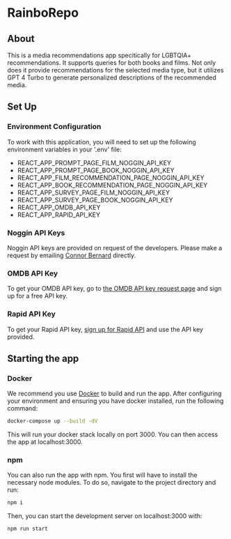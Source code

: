 # RainboRepo

## About

This is a media recommendations app specitically for LGBTQIA+ recommendations.  It supports queries for both books and films.  Not only does it provide recommendations for the selected media type, but it utilizes GPT 4 Turbo to generate personalized descriptions of the recommended media.

## Set Up

### Environment Configuration

To work with this application, you will need to set up the following environment variables in your '.env' file:

- REACT_APP_PROMPT_PAGE_FILM_NOGGIN_API_KEY
- REACT_APP_PROMPT_PAGE_BOOK_NOGGIN_API_KEY
- REACT_APP_FILM_RECOMMENDATION_PAGE_NOGGIN_API_KEY
- REACT_APP_BOOK_RECOMMENDATION_PAGE_NOGGIN_API_KEY
- REACT_APP_SURVEY_PAGE_FILM_NOGGIN_API_KEY
- REACT_APP_SURVEY_PAGE_BOOK_NOGGIN_API_KEY
- REACT_APP_OMDB_API_KEY
- REACT_APP_RAPID_API_KEY

### Noggin API Keys

Noggin API keys are provided on request of the developers.  Please make a request by emailing [Connor Bernard](connorbernard@berkeley.edu) directly.

### OMDB API Key

To get your OMDB API key, go to [the OMDB API key request page](https://www.omdbapi.com/apikey.aspx) and sign up for a free API key.

### Rapid API Key

To get your Rapid API key, [sign up for Rapid API](https://rapidapi.com/) and use the API key provided.

## Starting the app

### Docker

We recommend you use [Docker](https://www.docker.com/) to build and run the app.  After configuring your environment and ensuring you have docker installed, run the following command:

```bash
docker-compose up --build -dV
```

This will run your docker stack locally on port 3000.  You can then access the app at localhost:3000.

### npm

You can also run the app with npm.  You first will have to install the necessary node modules.  To do so, navigate to the project directory and run:

```bash
npm i
```

Then, you can start the development server on localhost:3000 with:

```bash
npm run start
```
